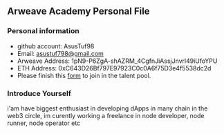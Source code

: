 ## Arweave Academy Personal File

### Personal information

- github account: AsusTuf98
- Email: asustuf798@gmail.com
- Arweave Address: 1pN9-P6ZgA-shAZRM_4CgfnJiAssjJnvrl49iUfoYPU
- ETH Address: 0xC643D26Bf797E97923C0c0A6f75D3e4f5538dc2d
- Please finish this [form](https://docs.google.com/forms/d/e/1FAIpQLSfWA5fIIcBgmRppm3jNz5vmf9Mai_QMVil-2pO4r7YKn_Zhtw/viewform?usp=sf_link) to join in the talent pool.

### Introduce Yourself
 i'am have biggest enthusiast in developing dApps in many chain in the web3 circle, im curently working a freelance in node developer, node runner, node operator etc
